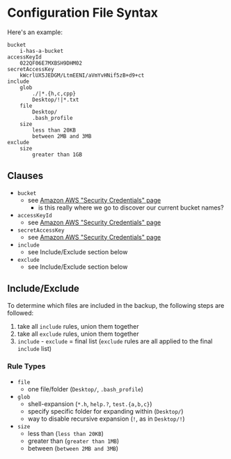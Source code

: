 # Configuration File Syntax

Here's an example:

	bucket
		i-has-a-bucket
	accessKeyId
		022QF06E7MXBSH9DHM02
	secretAccessKey
		kWcrlUX5JEDGM/LtmEENI/aVmYvHNif5zB+d9+ct
	include
		glob
			./|*.{h,c,cpp}
			Desktop/!|*.txt
		file
			Desktop/
			.bash_profile
		size
			less than 20KB
			between 2MB and 3MB
	exclude
		size
			greater than 1GB

## Clauses

* `bucket`
	* see [Amazon AWS "Security Credentials" page](http://aws.amazon.com/security-credentials)
		* is this really where we go to discover our current bucket names?
* `accessKeyId`
	* see [Amazon AWS "Security Credentials" page](http://aws.amazon.com/security-credentials)
* `secretAccessKey`
	* see [Amazon AWS "Security Credentials" page](http://aws.amazon.com/security-credentials)
* `include`
	* see Include/Exclude section below
* `exclude`
	* see Include/Exclude section below

## Include/Exclude

To determine which files are included in the backup, the following steps are followed:

1. take all `include` rules, union them together
2. take all `exclude` rules, union them together
3. `include` - `exclude` = final list (`exclude` rules are all applied to the final `include` list)

### Rule Types

* `file`
	* one file/folder (`Desktop/`, `.bash_profile`)
* `glob`
	* shell-expansion (`*.h`, `help.?`, `test.{a,b,c}`)
	* specify specific folder for expanding within (`Desktop/`)
	* way to disable recursive expansion (`!`, as in `Desktop/!`)
* `size`
	* less than (`less than 20KB`)
	* greater than (`greater than 1MB`)
	* between (`between 2MB and 3MB`)
